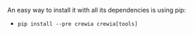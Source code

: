 An easy way to install it with all its dependencies is using pip:

- `pip install --pre crewia crewia[tools]`
